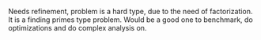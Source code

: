 Needs refinement, problem is a hard type, due to the need
of factorization. It is a finding primes type problem. Would be a good
one to benchmark, do optimizations and do complex analysis on.